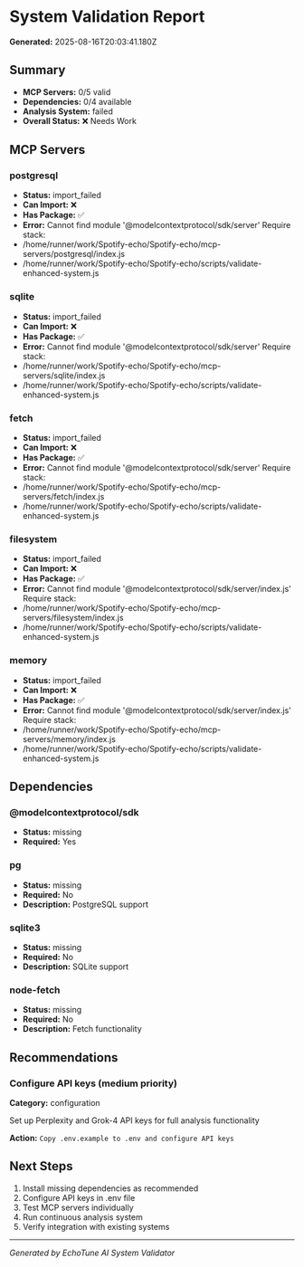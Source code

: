 # System Validation Report

**Generated:** 2025-08-16T20:03:41.180Z

## Summary

- **MCP Servers:** 0/5 valid
- **Dependencies:** 0/4 available
- **Analysis System:** failed
- **Overall Status:** ❌ Needs Work

## MCP Servers


### postgresql
- **Status:** import_failed
- **Can Import:** ❌
- **Has Package:** ✅
- **Error:** Cannot find module '@modelcontextprotocol/sdk/server'
Require stack:
- /home/runner/work/Spotify-echo/Spotify-echo/mcp-servers/postgresql/index.js
- /home/runner/work/Spotify-echo/Spotify-echo/scripts/validate-enhanced-system.js


### sqlite
- **Status:** import_failed
- **Can Import:** ❌
- **Has Package:** ✅
- **Error:** Cannot find module '@modelcontextprotocol/sdk/server'
Require stack:
- /home/runner/work/Spotify-echo/Spotify-echo/mcp-servers/sqlite/index.js
- /home/runner/work/Spotify-echo/Spotify-echo/scripts/validate-enhanced-system.js


### fetch
- **Status:** import_failed
- **Can Import:** ❌
- **Has Package:** ✅
- **Error:** Cannot find module '@modelcontextprotocol/sdk/server'
Require stack:
- /home/runner/work/Spotify-echo/Spotify-echo/mcp-servers/fetch/index.js
- /home/runner/work/Spotify-echo/Spotify-echo/scripts/validate-enhanced-system.js


### filesystem
- **Status:** import_failed
- **Can Import:** ❌
- **Has Package:** ✅
- **Error:** Cannot find module '@modelcontextprotocol/sdk/server/index.js'
Require stack:
- /home/runner/work/Spotify-echo/Spotify-echo/mcp-servers/filesystem/index.js
- /home/runner/work/Spotify-echo/Spotify-echo/scripts/validate-enhanced-system.js


### memory
- **Status:** import_failed
- **Can Import:** ❌
- **Has Package:** ✅
- **Error:** Cannot find module '@modelcontextprotocol/sdk/server/index.js'
Require stack:
- /home/runner/work/Spotify-echo/Spotify-echo/mcp-servers/memory/index.js
- /home/runner/work/Spotify-echo/Spotify-echo/scripts/validate-enhanced-system.js


## Dependencies


### @modelcontextprotocol/sdk
- **Status:** missing
- **Required:** Yes



### pg
- **Status:** missing
- **Required:** No
- **Description:** PostgreSQL support


### sqlite3
- **Status:** missing
- **Required:** No
- **Description:** SQLite support


### node-fetch
- **Status:** missing
- **Required:** No
- **Description:** Fetch functionality


## Recommendations


### Configure API keys (medium priority)
**Category:** configuration

Set up Perplexity and Grok-4 API keys for full analysis functionality

**Action:** `Copy .env.example to .env and configure API keys`


## Next Steps

1. Install missing dependencies as recommended
2. Configure API keys in .env file
3. Test MCP servers individually
4. Run continuous analysis system
5. Verify integration with existing systems

---

*Generated by EchoTune AI System Validator*
